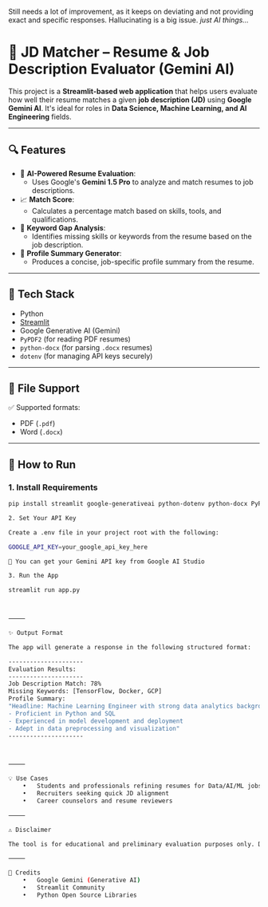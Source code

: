 Still needs a lot of improvement, as it keeps on deviating and not providing exact and specific responses. Hallucinating is a big issue. _just AI things..._



# 📄 JD Matcher – Resume & Job Description Evaluator (Gemini AI)

This project is a **Streamlit-based web application** that helps users evaluate how well their resume matches a given **job description (JD)** using **Google Gemini AI**. It's ideal for roles in **Data Science, Machine Learning, and AI Engineering** fields.

---

## 🔍 Features

- 🧠 **AI-Powered Resume Evaluation**:
  - Uses Google's **Gemini 1.5 Pro** to analyze and match resumes to job descriptions.
- 📈 **Match Score**:
  - Calculates a percentage match based on skills, tools, and qualifications.
- 🧩 **Keyword Gap Analysis**:
  - Identifies missing skills or keywords from the resume based on the job description.
- 🧾 **Profile Summary Generator**:
  - Produces a concise, job-specific profile summary from the resume.

---

## 🧰 Tech Stack

- Python
- [Streamlit](https://streamlit.io/)
- Google Generative AI (Gemini)
- `PyPDF2` (for reading PDF resumes)
- `python-docx` (for parsing `.docx` resumes)
- `dotenv` (for managing API keys securely)

---

## 📂 File Support

✅ Supported formats:
- PDF (`.pdf`)
- Word (`.docx`)

---

## 🚀 How to Run

### 1. Install Requirements

```bash
pip install streamlit google-generativeai python-dotenv python-docx PyPDF2

2. Set Your API Key

Create a .env file in your project root with the following:

GOOGLE_API_KEY=your_google_api_key_here

🔑 You can get your Gemini API key from Google AI Studio

3. Run the App

streamlit run app.py



⸻

✨ Output Format

The app will generate a response in the following structured format:

---------------------
Evaluation Results:
---------------------
Job Description Match: 78%
Missing Keywords: [TensorFlow, Docker, GCP]
Profile Summary: 
"Headline: Machine Learning Engineer with strong data analytics background.
- Proficient in Python and SQL
- Experienced in model development and deployment
- Adept in data preprocessing and visualization"
---------------------



⸻

💡 Use Cases
	•	Students and professionals refining resumes for Data/AI/ML jobs
	•	Recruiters seeking quick JD alignment
	•	Career counselors and resume reviewers

⸻

⚠️ Disclaimer

The tool is for educational and preliminary evaluation purposes only. Do not rely solely on the AI evaluation for job applications.

⸻

🙌 Credits
	•	Google Gemini (Generative AI)
	•	Streamlit Community
	•	Python Open Source Libraries

